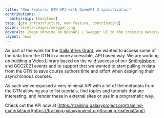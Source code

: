 ```yaml
---
title: "New Feature: GTN API with OpenAPI 3 specification"
contributions:
  authorship: [hexylena]
tags: [gtn infrastructure, new feature, contributing]
cover: assets/images/swagger.png
coveralt: Image showing an OpenAPI / Swagger UI to the training material API featuring several APIs like topics, tutorials, contributors, and a couple internal APIs. At the bottom are a couple of data models.
layout: news
---
```


As part of the work for the [Gallantries Grant](https://gallantries.github.io/), we wanted to access some of the data from the GTN in a more accessible, API based way. We are working on building a Video Library based on the wild success of our [Smörgåsbord](https://gallantries.github.io/posts/2021/03/01/sm%C3%B6rg%C3%A5sbord/) and GCC2021 events and to support that we wanted to start pulling in data from the GTN to save course authors time and effort when designing their asynchronous courses.

As such we've exposed a very minimal API with a lot of the metadata from the GTN allowing you to list tutorials, find topics and tutorials that are interesting, and render these in external sites or use in a programatic way.

Check out the API now at [https://training.galaxyproject.org/training-material/api/](https://training.galaxyproject.org/training-material/api/)

